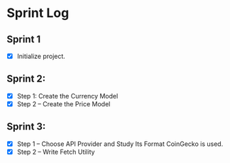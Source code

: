 # Sprint Log

## Sprint 1
- [x] Initialize project.

## Sprint 2:
- [x] Step 1: Create the Currency Model
- [x] Step 2 – Create the Price Model

## Sprint 3:
- [x] Step 1 – Choose API Provider and Study Its Format
    CoinGecko is used.
- [x] Step 2 – Write Fetch Utility